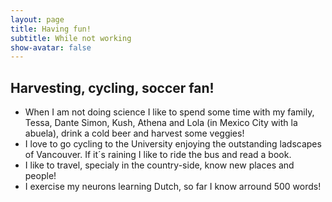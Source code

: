 ```yaml
---
layout: page
title: Having fun!
subtitle: While not working
show-avatar: false
---
```

## Harvesting, cycling, soccer fan!

- When I am not doing science I like to spend some time with my family, Tessa, Dante Simon, Kush, Athena and Lola (in Mexico City with la abuela), drink a cold beer and harvest some veggies!
- I love to go cycling to the University enjoying the outstanding ladscapes of Vancouver. If it´s raining I like to ride the bus and read a book. 
- I like to travel, specialy in the country-side, know new places and people!
- I exercise my neurons learning Dutch, so far I know arround 500 words!




